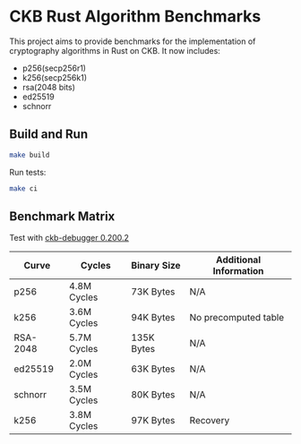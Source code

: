 # CKB Rust Algorithm Benchmarks

This project aims to provide benchmarks for the implementation of cryptography
algorithms in Rust on CKB. It now includes:
- p256(secp256r1)
- k256(secp256k1)
- rsa(2048 bits)
- ed25519
- schnorr


## Build and Run

``` sh
make build
```

Run tests:

``` sh
make ci
```

## Benchmark Matrix
Test with [ckb-debugger 0.200.2](https://github.com/nervosnetwork/ckb-standalone-debugger)

| Curve | Cycles | Binary Size | Additional Information  |
|----------|----------|----------|-----------------------|
| p256     |  4.8M Cycles  | 73K Bytes   | N/A      |
| k256     |  3.6M Cycles  | 94K Bytes  | No precomputed table    |
| RSA-2048 |  5.7M Cycles  | 135K Bytes   | N/A      |
| ed25519  |  2.0M Cycles  | 63K Bytes   | N/A      |
| schnorr  |  3.5M Cycles  | 80K Bytes  | N/A      |
| k256     |  3.8M Cycles  | 97K Bytes  | Recovery |
